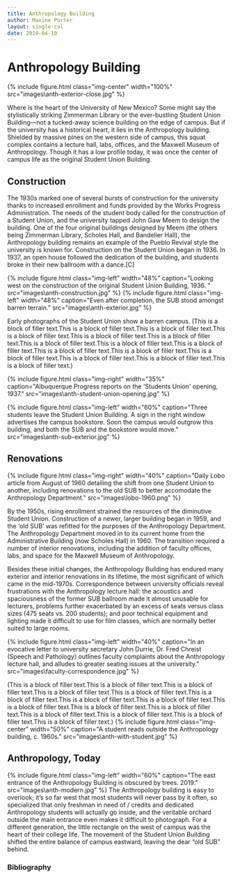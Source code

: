 ```yaml
---
title: Anthropology Building
author: Maxine Porter
layout: single-col
date: 2019-04-10
---
```


# Anthropology Building
{% include figure.html class="img-center" width="100%" src="images\anth-exterior-close.jpg" %}

Where is the heart of the University of New Mexico? Some might say the stylistically striking Zimmerman Library or the ever-bustling Student Union Building—not a tucked-away science building on the edge of campus. But if the university has a historical heart, it lies in the Anthropology building. Shielded by massive pines on the western side of campus, this squat complex contains a lecture hall, labs, offices, and the Maxwell Museum of Anthropology. Though it has a low profile today, it was once the center of campus life as the original Student Union Building.

## Construction
The 1930s marked one of several bursts of construction for the university thanks to increased enrollment and funds provided by the Works Progress Administration. The needs of the student body called for the construction of a Student Union, and the university tapped John Gaw Meem to design the building. One of the four original buildings designed by Meem (the others being Zimmerman Library, Scholes Hall, and Bandelier Hall), the Anthropology building remains an example of the Pueblo Revival style the university is known for. Construction on the Student Union began in 1936. In 1937, an open house followed the dedication of the building, and students broke in their new ballroom with a dance.[C]

{% include figure.html class="img-left" width="48%" caption="Looking west on the construction of the original Student Union Building, 1936. " src="images\anth-construction.jpg" %}
{% include figure.html class="img-left" width="48%" caption="Even after completion, the SUB stood amongst barren terrain." src="images\anth-exterior.jpg" %}

Early photographs of the Student Union show a barren campus. (This is a block of filler text.This is a block of filler text.This is a block of filler text.This is a block of filler text.This is a block of filler text.This is a block of filler text.This is a block of filler text.This is a block of filler text.This is a block of filler text.This is a block of filler text.This is a block of filler text.This is a block of filler text.This is a block of filler text.This is a block of filler text.This is a block of filler text.)

{% include figure.html class="img-right" width="35%" caption="Albuquerque Progress reports on the 'Students Union' opening, 1937." src="images\anth-student-union-opening.jpg" %}

{% include figure.html class="img-left" width="60%" caption="Three students leave the Student Union Building. A sign in the right window advertises the campus bookstore. Soon the campus would outgrow this building, and both the SUB and the bookstore would move." src="images\anth-sub-exterior.jpg" %}

## Renovations
{% include figure.html class="img-right" width="40%" caption="Daily Lobo article from August of 1960 detailing the shift from one Student Union to another, including renovations to the old SUB to better accomodate the Anthropology Department." src="images\lobo-1960.png" %}

By the 1950s, rising enrollment strained the resources of the diminutive Student Union. Construction of a newer, larger building began in 1959, and the ‘old SUB’ was refitted for the purposes of the Anthropology Department. The Anthropology Department moved in to its current home from the Administrative Building (now Scholes Hall) in 1960. The transition required a number of interior renovations, including the addition of faculty offices, labs, and space for the Maxwell Museum of Anthropology. 

Besides these initial changes, the Anthropology Building has endured many exterior and interior renovations in its lifetime, the most significant of which came in the mid-1970s. Correspondence between university officials reveal frustrations with the Anthropology lecture hall: the acoustics and spaciousness of the former SUB ballroom made it almost unusable for lecturers, problems further exacerbated by an excess of seats versus class sizes (475 seats vs. 200 students); and poor technical equipment and lighting made it difficult to use for film classes, which are normally better suited to large rooms.

{% include figure.html class="img-left" width="40%" caption="In an evocative letter to university secretary John Durrie, Dr. Fred Chreist (Speech and Pathology) outlines faculty complaints about the Anthropology lecture hall, and alludes to greater seating issues at the university." src="images\faculty-correspondence.jpg" %}

(This is a block of filler text.This is a block of filler text.This is a block of filler text.This is a block of filler text.This is a block of filler text.This is a block of filler text.This is a block of filler text.This is a block of filler text.This is a block of filler text.This is a block of filler text.This is a block of filler text.This is a block of filler text.This is a block of filler text.This is a block of filler text.This is a block of filler text.)
{% include figure.html class="img-center" width="50%" caption="A student reads outside the Anthropology building, c. 1960s." src="images\anth-with-student.jpg" %}

## Anthropology, Today
{% include figure.html class="img-left" width="60%" caption="The east entrance of the Anthropology Building is obscured by trees. 2019." src="images\anth-modern.jpg" %}
The Anthropology building is easy to overlook; it’s so far west that most students will never pass by it often, so specialized that only freshman in need of / credits and dedicated Anthropology students will actually go inside, and the veritable orchard outside the main entrance even makes it difficult to photograph. For a different generation, the little rectangle on the west of campus was the heart of their college life. The movement of the Student Union Building shifted the entire balance of campus eastward, leaving the dear “old SUB” behind.


### Bibliography

